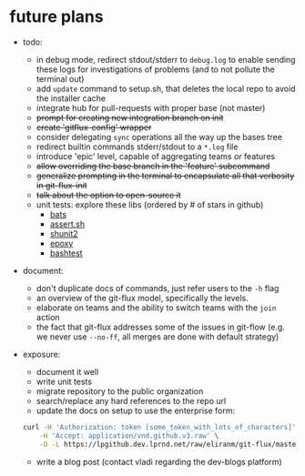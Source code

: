 
# future plans

- todo:
   - in debug mode, redirect stdout/stderr to `debug.log` to enable sending 
   these logs for investigations of problems (and to not pollute the terminal out)
   - add `update` command to setup.sh, that deletes the local repo to 
   avoid the installer cache
   - integrate hub for pull-requests with proper base (not master)
   - ~~prompt for creating new integration branch on init~~
   - ~~create 'gitflux-config' wrapper~~
   - consider delegating `sync` operations all the way up the bases tree
   - redirect builtin commands stderr/stdout to a `*.log` file
   - introduce 'epic' level, capable of aggregating teams *or* features
   - ~~allow overriding the base branch in the 'feature' subcommand~~
   - ~~generalize prompting in the terminal to encapsulate all that 
   verbosity in git-flux-init~~
   - ~~talk about the option to open-source it~~
   - unit tests: explore these libs (ordered by # of stars in github)
      - [bats][1]
      - [assert.sh][2]
      - [shunit2][3]
      - [epoxy][4]
      - [bashtest][5]

- document:
   - don't duplicate docs of commands, just refer users to the `-h` flag
   - an overview of the git-flux model, specifically the levels.
   - elaborate on teams and the ability to switch teams with the `join` action
   - the fact that git-flux addresses some of the issues in git-flow 
   (e.g. we never use `--no-ff`, all merges are done with default strategy)

- exposure:
   - document it well
   - write unit tests
   - migrate repository to the public organization
   - search/replace any hard references to the repo url
   - update the docs on setup to use the enterprise form:
   ```sh
   curl -H 'Authorization: token [some_token_with_lots_of_characters]' \
       -H 'Accept: application/vnd.github.v3.raw' \
       -O -L https://lpgithub.dev.lprnd.net/raw/eliranm/git-flux/master/bin/setup.sh
   ```
   - write a blog post (contact vladi regarding the dev-blogs platform)





[1]: https://github.com/sstephenson/bats
[2]: https://github.com/lehmannro/assert.sh
[3]: https://github.com/kward/shunit2
[4]: https://github.com/spbnick/epoxy
[5]: https://github.com/pahaz/bashtest
